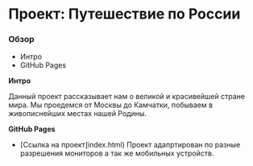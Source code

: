 # Проект: Путешествие по России

### Обзор
* Интро
* GitHub Pages

**Интро**

Данный проект рассказывает нам о великой и красивейшей стране мира. Мы проедемся от Москвы до Камчатки, побываем в живописнейших местах нашей Родины.

**GitHub Pages**

* [Ссылка на проект]index.html)
 Проект адапртирован по разные разрешения мониторов а так же мобильных устройств.
